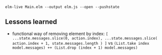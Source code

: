 `elm-live Main.elm --output elm.js --open --pushstate`


## Lessons learned
- functional way of removing element by index: 
`[
        ...state.messages.slice(0, action.index),
        ...state.messages.slice(
          action.index + 1, state.messages.length
        )
]`
vs
`
(List.take index model.messages) ++ (List.drop (index + 1) model.messages)
`
